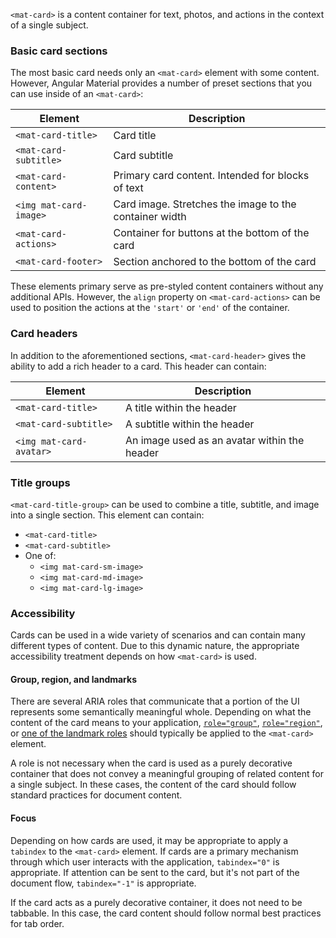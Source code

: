 `<mat-card>` is a content container for text, photos, and actions in the context of a single subject.

<!-- example(card-overview) -->


### Basic card sections
The most basic card needs only an `<mat-card>` element with some content. However, Angular Material
provides a number of preset sections that you can use inside of an `<mat-card>`:


| Element                | Description                                            |
| ---------------------- | ------------------------------------------------------ |
| `<mat-card-title>`     | Card title                                             |
| `<mat-card-subtitle>`  | Card subtitle                                          |
| `<mat-card-content>`   | Primary card content. Intended for blocks of text      |
| `<img mat-card-image>` | Card image. Stretches the image to the container width |
| `<mat-card-actions>`   | Container for buttons at the bottom of the card        |
| `<mat-card-footer>`    | Section anchored to the bottom of the card             |

These elements primary serve as pre-styled content containers without any additional APIs. 
However, the `align` property on `<mat-card-actions>` can be used to position the actions at the 
`'start'` or `'end'` of the container.  


### Card headers
In addition to the aforementioned sections, `<mat-card-header>` gives the ability to add a rich
header to a card. This header can contain:

| Element                 | Description                                  |
| ----------------------- | -------------------------------------------- |
| `<mat-card-title>`      | A title within the header                    |
| `<mat-card-subtitle>`   | A subtitle within the header                 |
| `<img mat-card-avatar>` | An image used as an avatar within the header |


### Title groups
`<mat-card-title-group>` can be used to combine a title, subtitle, and image into a single section.
This element can contain:
* `<mat-card-title>`
* `<mat-card-subtitle>`
* One of:
    * `<img mat-card-sm-image>`
    * `<img mat-card-md-image>`
    * `<img mat-card-lg-image>`

### Accessibility
Cards can be used in a wide variety of scenarios and can contain many different types of content.
Due to this dynamic nature, the appropriate accessibility treatment depends on how `<mat-card>` is
used.

#### Group, region, and landmarks
There are several ARIA roles that communicate that a portion of the UI represents some semantically
meaningful whole. Depending on what the content of the card means to your application,
[`role="group"`][0], [`role="region"`][1], or [one of the landmark roles][2] should typically be
applied to the `<mat-card>` element.

A role is not necessary when the card is used as a purely decorative container that does not
convey a meaningful grouping of related content for a single subject. In these cases, the content
of the card should follow standard practices for document content.


#### Focus
Depending on how cards are used, it may be appropriate to apply a `tabindex` to the `<mat-card>`
element. If cards are a primary mechanism through which user interacts with the application,
`tabindex="0"` is appropriate. If attention can be sent to the card, but it's not part of the
document flow, `tabindex="-1"` is appropriate.

If the card acts as a purely decorative container, it does not need to be tabbable. In this case,
the card content should follow normal best practices for tab order.



 [0]: https://www.w3.org/TR/wai-aria/#group
 [1]: https://www.w3.org/TR/wai-aria/#region
 [2]: https://www.w3.org/TR/wai-aria/#landmark
